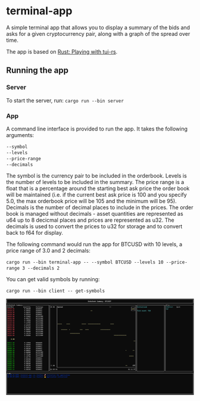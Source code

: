 # terminal-app

A simple terminal app that allows you to display a summary of the bids and asks for a given cryptocurrency pair, along with a graph of the spread over time.

The app is based on [Rust: Playing with tui-rs](https://www.monkeypatch.io/blog/2021-05-31-rust-tui).

## Running the app

### Server

To start the server, run:
`cargo run --bin server`

### App

A command line interface is provided to run the app. It takes the following arguments:

```
--symbol
--levels
--price-range
--decimals
```

The symbol is the currency pair to be included in the orderbook. Levels is the number of levels to be included in the summary. The price range is a float that is a percentage around the starting best ask price the order book will be maintained (i.e. if the current best ask price is 100 and you specify 5.0, the max orderbook price will be 105 and the minimum will be 95). Decimals is the number of decimal places to include in the prices. The order book is managed without decimals - asset quantities are represented as u64 up to 8 decicmal places and prices are represented as u32. The decimals is used to convert the prices to u32 for storage and to convert back to f64 for display.

The following command would run the app for BTCUSD with 10 levels, a price range of 3.0 and 2 decimals:

```
cargo run --bin terminal-app -- --symbol BTCUSD --levels 10 --price-range 3 --decimals 2
```

You can get valid symbols by running:

```
cargo run --bin client -- get-symbols
```

![teminal app screen](./screen.png)
